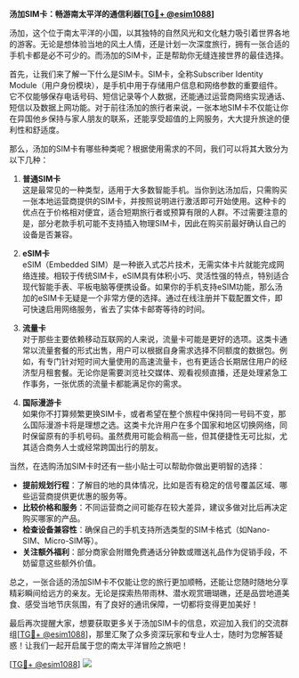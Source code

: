 **汤加SIM卡：畅游南太平洋的通信利器[[TG💪+ @esim1088](https://t.me/s/esim1088)]**

汤加，这个位于南太平洋的小国，以其独特的自然风光和文化魅力吸引着世界各地的游客。无论是想体验当地的风土人情，还是计划一次深度旅行，拥有一张合适的手机卡都是必不可少的。而汤加的SIM卡，正是帮助你无缝连接世界的最佳选择。

首先，让我们来了解一下什么是SIM卡。SIM卡，全称Subscriber Identity Module（用户身份模块），是手机中用于存储用户信息和网络参数的重要组件。它不仅能够保存电话号码、短信记录等个人数据，还能通过运营商网络实现通话、短信以及数据上网功能。对于前往汤加的旅行者来说，一张本地SIM卡不仅能让你在异国他乡保持与家人朋友的联系，还能享受超值的上网服务，大大提升旅途的便利性和舒适度。

那么，汤加的SIM卡有哪些种类呢？根据使用需求的不同，我们可以将其大致分为以下几种：

1. **普通SIM卡**  
   这是最常见的一种类型，适用于大多数智能手机。当你到达汤加后，只需购买一张本地运营商提供的SIM卡，并按照说明进行激活即可开始使用。这种卡的优点在于价格相对便宜，适合短期旅行者或预算有限的人群。不过需要注意的是，部分老款手机可能不支持插入物理SIM卡，因此在购买前最好确认自己的设备是否兼容。

2. **eSIM卡**  
   eSIM（Embedded SIM）是一种嵌入式芯片技术，无需实体卡片就能完成网络连接。相较于传统SIM卡，eSIM具有体积小巧、灵活性强的特点，特别适合现代智能手表、平板电脑等便携设备。如果你的手机支持eSIM功能，那么汤加的eSIM卡无疑是一个非常方便的选择。通过在线注册并下载配置文件，即可快速启用网络服务，省去了实体卡邮寄等待的时间。

3. **流量卡**  
   对于那些主要依赖移动互联网的人来说，流量卡可能是更好的选项。这类卡通常以流量套餐的形式出售，用户可以根据自身需求选择不同额度的数据包。例如，有专门针对短时间大量使用的高速流量卡，也有更适合长期居住用户的经济型月租套餐。无论你是需要浏览社交媒体、观看视频直播，还是处理紧急工作事务，一张优质的流量卡都能满足你的需求。

4. **国际漫游卡**  
   如果你不打算频繁更换SIM卡，或者希望在整个旅程中保持同一号码不变，那么国际漫游卡将是理想之选。这类卡允许用户在多个国家和地区切换网络，同时保留原有的手机号码。虽然费用可能会稍高一些，但其便捷性无可比拟，尤其适合商务人士或经常跨国出行的朋友。

当然，在选购汤加SIM卡时还有一些小贴士可以帮助你做出更明智的选择：

- **提前规划行程**：了解目的地的具体情况，比如是否有稳定的信号覆盖区域、哪些运营商提供更优惠的服务等。
- **比较价格和服务**：不同运营商之间可能存在较大差异，建议多做对比后再决定购买哪家的产品。
- **检查设备兼容性**：确保自己的手机支持所选类型的SIM卡格式（如Nano-SIM、Micro-SIM等）。
- **关注额外福利**：部分商家会附赠免费通话分钟数或赠送礼品作为促销手段，不妨留意这些额外价值。

总之，一张合适的汤加SIM卡不仅能让您的旅行更加顺畅，还能让您随时随地分享精彩瞬间给远方的亲友。无论是探索热带雨林、潜水观赏珊瑚礁，还是品尝地道美食、感受当地节庆氛围，有了良好的通讯保障，一切都将变得更加美好！

最后再次提醒大家，想要获取更多关于汤加SIM卡的信息，欢迎加入我们的交流群组[[TG💪+ @esim1088](https://t.me/s/esim1088)]，那里汇聚了众多资深玩家和专业人士，随时为您解答疑惑！让我们一起开启属于您的南太平洋冒险之旅吧！

[[TG💪+ @esim1088](https://t.me/s/esim1088)] ![](https://i.postimg.cc/4NQfJmqS/Snipaste-2025-05-13-00-14-12.png)